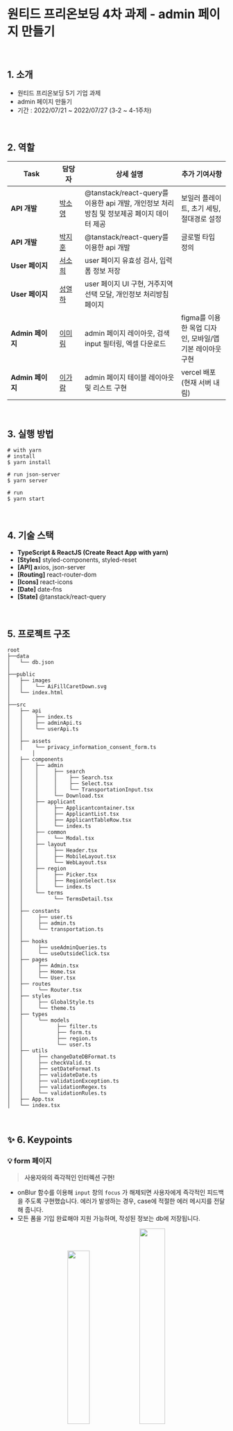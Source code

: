 # 원티드 프리온보딩 4차 과제 - admin 페이지 만들기

<br />

## 1. 소개

- 원티드 프리온보딩 5기 기업 과제
- admin 페이지 만들기
- 기간 : 2022/07/21 ~ 2022/07/27 (3-2 ~ 4-1주차)

<br />

## 2. 역할

| <div style="width:96px">Task</div> | <div style="width:42px">담당자</div> | 상세 설명 | 추가 기여사항 |
| --- | --- | --- | --- |
| **API 개발** | [박소영](https://github.com/soyoung931014) | @tanstack/react-query를 이용한 api 개발, 개인정보 처리방침 및 정보제공 페이지 데이터 제공 | 보일러 플레이트, 초기 세팅, 절대경로 설정 |
| **API 개발** | [박지훈](https://github.com/JiehoonPark) | @tanstack/react-query를 이용한 api 개발 | 글로벌 타입 정의 |
| **User 페이지** | [서소희](https://github.com/greenish0902) | user 페이지 유효성 검사, 입력 폼 정보 저장 |  |
| **User 페이지** | [성열하](https://github.com/Hotsumm) | user 페이지 UI 구현, 거주지역 선택 모달, 개인정보 처리방침 페이지 |  |
| **Admin 페이지** | [이미림](https://github.com/mrlee323) | admin 페이지 레이아웃, 검색 input 필터링, 엑셀 다운로드 | figma를 이용한 목업 디자인, 모바일/앱 기본 레이아웃 구현 |
| **Admin 페이지** | [이가람](https://github.com/devmagrfs) | admin 페이지 테이블 레이아웃 및 리스트 구현 | vercel 배포 (현재 서버 내림) |

<br />

## 3. 실행 방법

```
# with yarn
# install
$ yarn install

# run json-server
$ yarn server

# run
$ yarn start
```

<br />

## 4. 기술 스택

- **TypeScript & ReactJS (Create React App with yarn)**
- **[Styles]** styled-components, styled-reset
- **[API] a**xios, json-server
- **[Routing]** react-router-dom
- **[Icons]** react-icons
- **[Date]** date-fns
- **[State]** @tanstack/react-query

<br />

## 5. 프로젝트 구조

```
root
├──data
│   └── db.json
│
├──public
│   ├── images
│   │    └── AiFillCaretDown.svg
│   └── index.html
│
├──src
│   ├── api
│   │    ├── index.ts
│   │    ├── adminApi.ts
│   │    └── userApi.ts
│   │
│   ├── assets
│   │    └── privacy_information_consent_form.ts
│       │
│   ├── components
│   │    ├── admin
│   │    │     ├── search
│   │    │     │    ├── Search.tsx
│   │    │     │    ├── Select.tsx
│   │    │     │    └── TransportationInput.tsx
│   │    │     └── Download.tsx
│   │    ├── applicant
│   │    │     ├── Applicantcontainer.tsx
│   │    │     ├── ApplicantList.tsx
│   │    │     ├── ApplicantTableRow.tsx
│   │    │     └── index.ts
│   │    ├── common
│   │    │     └── Modal.tsx
│   │    ├── layout
│   │    │     ├── Header.tsx
│   │    │     ├── MobileLayout.tsx
│   │    │     └── WebLayout.tsx
│   │    ├── region
│   │    │     ├── Picker.tsx
│   │    │     ├── RegionSelect.tsx
│   │    │     └── index.ts
│   │    └── terms
│   │          └── TermsDetail.tsx
│   │
│   ├── constants
│   │     ├── user.ts
│   │     ├── admin.ts
│   │     └── transportation.ts
│   │
│   ├── hooks
│   │     ├── useAdminQueries.ts
│   │     └── useOutsideClick.tsx
│   ├── pages
│   │     ├── Admin.tsx
│   │     ├── Home.tsx
│   │     └── User.tsx
│   ├── routes
│   │     └── Router.tsx
│   ├── styles
│   │     ├── GlobalStyle.ts
│   │     └── theme.ts
│   ├── types
│   │     └── models
│   │           ├── filter.ts
│   │           ├── form.ts
│   │           ├── region.ts
│   │           └── user.ts
│   ├── utils
│   │     ├── changeDateDBFormat.ts
│   │     ├── checkValid.ts
│   │     ├── setDateFormat.ts
│   │     ├── validateDate.ts
│   │     ├── validationException.ts
│   │     ├── validationRegex.ts
│   │     └── validationRules.ts
│   ├── App.tsx
│   └── index.tsx
```

<br />

## ✨ 6. Keypoints

### 💡 form 페이지

> **사용자와의 즉각적인 인터렉션 구현!**

- onBlur 함수를 이용해 `input` 창의 `focus` 가 해제되면 사용자에게 즉각적인 피드백을 주도록 구현했습니다. 에러가 발생하는 경우, case에 적절한 에러 메시지를 전달해 줍니다.
- 모든 폼을 기입 완료해야 지원 가능하며, 작성된 정보는 db에 저장됩니다.

<div align="center">
  <img width="32%" src="https://user-images.githubusercontent.com/87647245/183841934-47957ba2-431a-4a44-9bf6-bda784f2879c.png" />
  <img width="34%" src="https://user-images.githubusercontent.com/87647245/183841932-94496938-de10-45dd-b6a5-019365d44cc1.png" />
</div>

<br/>

<div align="center">
  <img width="40%" src="https://user-images.githubusercontent.com/87647245/183841928-d6c38b2a-8439-4324-a71f-9c9ddf80b185.png" />
  <img width="26%" src="https://user-images.githubusercontent.com/87647245/183841936-49c6c825-f092-455b-a3f8-736f69f06fed.png" />
</div>

<br />

### 💡 admin 페이지

> **사용자의 편의를 고려한 필터링!**

- 입력시에 다중 선택이 가능했던 이용수단의 경우, 다중 검색이 가능하도록 구현했습니다. 여러 이용수단 중 선택한 이용수단 외에 후보가 될 수 있는 이용수단을 제시해 주어, 타이핑 또는 직접 선택을 통해 검색이 가능합니다.
- 당첨 여부는 즉시 반영됩니다.
- 엑셀 다운로드 버튼을 클릭하면 현재 보이는 데이터를 다운받을 수 있습니다.

<div align="center">
  <img width="72%" src="https://user-images.githubusercontent.com/87647245/183841938-23fd3ef7-19f7-44bd-85bd-0fe34ba2b676.png" />
</div>

<br />

### 💡 api 제작

> **react-query 기반의 서버 데이터 흐름을 고려한 구현!**

- CRUD가 자주 이루어지는 데이터 흐름을 고려해 react-query를 이용했습니다.
- api 함수를 호출할 때 어떤 동작을 하는지 **명확한 네이밍에 유의**하여 구현했습니다. 쿼리를 트리거하는 쿼리키와 그에 따른 콜백함수를 분리하여 가독성과 재사용성을 높였습니다.
